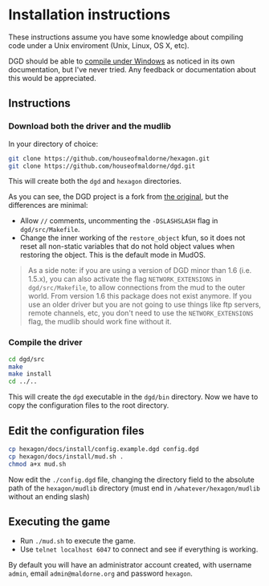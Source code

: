 Installation instructions
=========================

These instructions assume you have some knowledge about compiling code under a Unix enviroment (Unix, Linux, OS X, etc).

DGD should be able to [compile under Windows](https://github.com/dworkin/dgd/tree/master/src/host/win32) as noticed in its own documentation, but I've never tried. Any feedback or documentation about this would be appreciated.

## Instructions

### Download both the driver and the mudlib

In your directory of choice:

```sh
git clone https://github.com/houseofmaldorne/hexagon.git
git clone https://github.com/houseofmaldorne/dgd.git
```

This will create both the `dgd` and `hexagon` directories.

As you can see, the DGD project is a fork from [the original](https://github.com/dworkin/dgd), but the differences are minimal:

  * Allow `//` comments, uncommenting the `-DSLASHSLASH` flag
    in `dgd/src/Makefile`.
  * Change the inner working of the `restore_object` kfun, so it
    does not reset all non-static variables that do not hold object
    values when restoring the object.
    This is the default mode in MudOS.

> As a side note: if you are using a version of DGD minor than 1.6 (i.e. 1.5.x), you can also activate the flag `NETWORK_EXTENSIONS` in `dgd/src/Makefile`, to allow connections from the mud to the outer world. From version 1.6 this package does not exist anymore. If you use an older driver but you are not going to use things like ftp servers, remote channels, etc, you don't need to use the `NETWORK_EXTENSIONS` flag, the mudlib should work fine without it.

### Compile the driver

```sh
cd dgd/src
make
make install
cd ../..
```

This will create the `dgd` executable in the `dgd/bin` directory. Now we have to copy the configuration files to the root directory.

## Edit the configuration files

```sh
cp hexagon/docs/install/config.example.dgd config.dgd
cp hexagon/docs/install/mud.sh .
chmod a+x mud.sh
```

Now edit the `./config.dgd` file, changing the directory field to the absolute path of the `hexagon/mudlib` directory (must end in `/whatever/hexagon/mudlib` without an ending slash)

## Executing the game

- Run `./mud.sh` to execute the game.
- Use `telnet localhost 6047` to connect and see if everything is working.

By default you will have an administrator account created, with username `admin`, email `admin@maldorne.org` and password `hexagon`.
